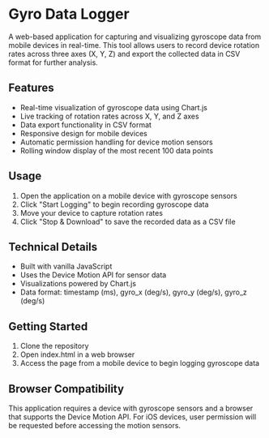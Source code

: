 # Gyro Data Logger

A web-based application for capturing and visualizing gyroscope data from mobile devices in real-time. This tool allows users to record device rotation rates across three axes (X, Y, Z) and export the collected data in CSV format for further analysis.

## Features

- Real-time visualization of gyroscope data using Chart.js
- Live tracking of rotation rates across X, Y, and Z axes
- Data export functionality in CSV format
- Responsive design for mobile devices
- Automatic permission handling for device motion sensors
- Rolling window display of the most recent 100 data points

## Usage

1. Open the application on a mobile device with gyroscope sensors
2. Click "Start Logging" to begin recording gyroscope data
3. Move your device to capture rotation rates
4. Click "Stop & Download" to save the recorded data as a CSV file

## Technical Details

- Built with vanilla JavaScript
- Uses the Device Motion API for sensor data
- Visualizations powered by Chart.js
- Data format: timestamp (ms), gyro_x (deg/s), gyro_y (deg/s), gyro_z (deg/s)

## Getting Started

1. Clone the repository
2. Open index.html in a web browser
3. Access the page from a mobile device to begin logging gyroscope data

## Browser Compatibility

This application requires a device with gyroscope sensors and a browser that supports the Device Motion API. For iOS devices, user permission will be requested before accessing the motion sensors.